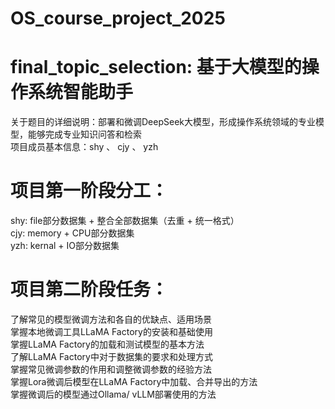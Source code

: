 # OS_course_project_2025
# final_topic_selection: 基于大模型的操作系统智能助手
关于题目的详细说明：部署和微调DeepSeek大模型，形成操作系统领域的专业模型，能够完成专业知识问答和检索  
项目成员基本信息：shy 、 cjy 、 yzh  
# 项目第一阶段分工：  
shy: file部分数据集 + 整合全部数据集（去重 + 统一格式）  
cjy: memory + CPU部分数据集  
yzh: kernal + IO部分数据集  
# 项目第二阶段任务： 
了解常见的模型微调方法和各自的优缺点、适用场景  
掌握本地微调工具LLaMA Factory的安装和基础使用  
掌握LLaMA Factory的加载和测试模型的基本方法  
了解LLaMA Factory中对于数据集的要求和处理方式  
掌握常见微调参数的作用和调整微调参数的经验方法  
掌握Lora微调后模型在LLaMA Factory中加载、合并导出的方法  
掌握微调后的模型通过Ollama/ vLLM部署使用的方法  

